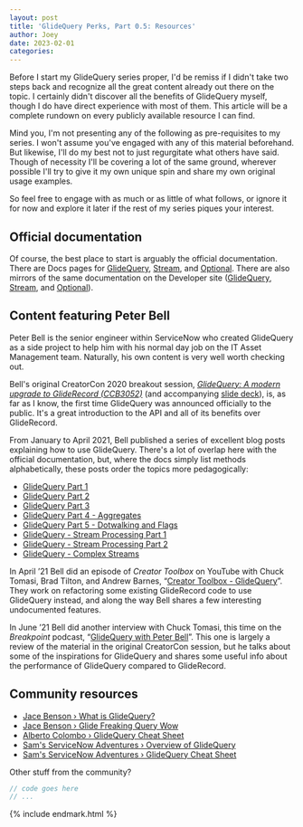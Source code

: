 ```yaml
---
layout: post
title: 'GlideQuery Perks, Part 0.5: Resources'
author: Joey
date: 2023-02-01
categories: 
---
```


Before I start my GlideQuery series proper, I'd be remiss if I didn't take two steps back and recognize all the great content already out there on the topic. I certainly didn't discover all the benefits of GlideQuery myself, though I do have direct experience with most of them. This article will be a complete rundown on every publicly available resource I can find.

Mind you, I'm not presenting any of the following as pre-requisites to my series. I won't assume you've engaged with any of this material beforehand. But likewise, I'll do my best not to just regurgitate what others have said. Though of necessity I'll be covering a lot of the same ground, wherever possible I'll try to give it my own unique spin and share my own original usage examples.

So feel free to engage with as much or as little of what follows, or ignore it for now and explore it later if the rest of my series piques your interest.

## Official documentation

Of course, the best place to start is arguably the official documentation. There are Docs pages for [GlideQuery](https://docs.servicenow.com/bundle/tokyo-application-development/page/app-store/dev_portal/API_reference/GlideQuery/concept/GlideQueryGlobalAPI.html), [Stream](https://docs.servicenow.com/bundle/tokyo-application-development/page/app-store/dev_portal/API_reference/Stream/concept/StreamGlobalAPI.html), and [Optional](https://docs.servicenow.com/bundle/tokyo-application-development/page/app-store/dev_portal/API_reference/Optional/concept/OptionalGlobalAPI.html). There are also mirrors of the same documentation on the Developer site ([GlideQuery](https://developer.servicenow.com/dev.do#!/reference/api/tokyo/server/no-namespace/GlideQueryAPI), [Stream](https://developer.servicenow.com/dev.do#!/reference/api/tokyo/server/no-namespace/StreamGlobalAPI), and [Optional](https://developer.servicenow.com/dev.do#!/reference/api/tokyo/server/no-namespace/OptionalGlobalAPI)).

## Content featuring Peter Bell

Peter Bell is the senior engineer within ServiceNow who created GlideQuery as a side project to help him with his normal day job on the IT Asset Management team. Naturally, his own content is very well worth checking out.

Bell's original CreatorCon 2020 breakout session, _[GlideQuery: A modern upgrade to GlideRecord (CCB3052)](https://www.servicenow.com/community/creatorcon-blogs/glidequery-a-modern-upgrade-to-gliderecord/ba-p/2331050)_ (and accompanying [slide deck](/files/2023-02-01-ccb3052-bell-glidequery.pdf)), is, as far as I know, the first time GlideQuery was announced officially to the public. It's a great introduction to the API and all of its benefits over GlideRecord.

From January to April 2021, Bell published a series of excellent blog posts explaining how to use GlideQuery. There's a lot of overlap here with the official documentation, but, where the docs simply list methods alphabetically, these posts order the topics more pedagogically:
- [GlideQuery Part 1](https://developer.servicenow.com/blog.do?p=/post/glidequery-p1/)
- [GlideQuery Part 2](https://developer.servicenow.com/blog.do?p=/post/glidequery-p2/)
- [GlideQuery Part 3](https://developer.servicenow.com/blog.do?p=/post/glidequery-p3/)
- [GlideQuery Part 4 - Aggregates](https://developer.servicenow.com/blog.do?p=/post/glidequery-p4/)
- [GlideQuery Part 5 - Dotwalking and Flags](https://developer.servicenow.com/blog.do?p=/post/glidequery-p5/)
- [GlideQuery - Stream Processing Part 1](https://developer.servicenow.com/blog.do?p=/post/glidequery-p6/)
- [GlideQuery - Stream Processing Part 2](https://developer.servicenow.com/blog.do?p=/post/glidequery-p7/)
- [GlideQuery - Complex Streams](https://developer.servicenow.com/blog.do?p=/post/glidequery-p8/)

In April ’21 Bell did an episode of _Creator Toolbox_ on YouTube with Chuck Tomasi, Brad Tilton, and Andrew Barnes, “[Creator Toolbox - GlideQuery](https://www.youtube.com/live/IobUxnK3LDo)”. They work on refactoring some existing GlideRecord code to use GlideQuery instead, and along the way Bell shares a few interesting undocumented features.

In June ’21 Bell did another interview with Chuck Tomasi, this time on the _Breakpoint_ podcast, “[GlideQuery with Peter Bell](https://developer.servicenow.com/blog.do?p=/post/break-point-025/)”. This one is largely a review of the material in the original CreatorCon session, but he talks about some of the inspirations for GlideQuery and shares some useful info about the performance of GlideQuery compared to GlideRecord.

## Community resources

- [Jace Benson › What is GlideQuery?](https://jace.pro/post/2020-04-28-what-is-glidequery/)
- [Jace Benson › Glide Freaking Query Wow](https://jace.pro/post/2020-05-24-glide-freaking-query-wow/)
- [Alberto Colombo › GlideQuery Cheat Sheet](https://blog.kofko.xyz/glidequery-cheat-sheet)
- [Sam's ServiceNow Adventures › Overview of GlideQuery](https://www.snow-adventures.com/blog/overview-of-glidequery/)
- [Sam's ServiceNow Adventures › GlideQuery Cheat Sheet](https://www.snow-adventures.com/blog/glidequery-cheat-sheet/)

Other stuff from the community?




~~~ javascript
// code goes here
// ...
~~~





{% include endmark.html %}

